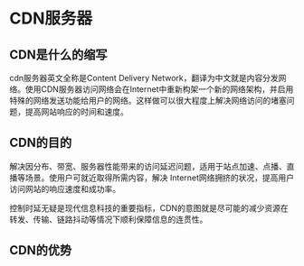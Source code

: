 # CDN服务器

## CDN是什么的缩写

cdn服务器英文全称是Content Delivery Network，翻译为中文就是内容分发网络。使用CDN服务器访问网络会在Internet中重新构架一个新的网络架构，并启用特殊的网络发送功能给用户的网络。这样做可以很大程度上解决网络访问的堵塞问题，提高网站响应的时间和速度。


## CDN的目的

解决因分布、带宽、服务器性能带来的访问延迟问题，适用于站点加速、点播、直播等场景。使用户可就近取得所需内容，解决 Internet网络拥挤的状况，提高用户访问网站的响应速度和成功率。

控制时延无疑是现代信息科技的重要指标，CDN的意图就是尽可能的减少资源在转发、传输、链路抖动等情况下顺利保障信息的连贯性。


## CDN的优势





